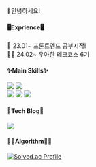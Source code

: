  👏안녕하세요!
<br/>

#### 🖥️Exprience🖥️
🌱 23.01~ 프론트엔드 공부시작!    
🤼‍♂️ 24.02~ 우아한 테크코스 6기

  #### ✨Main Skills✨
  <img src="https://img.shields.io/badge/Javascript-F7DF1E?style=for-the-badge&logo=javascript&logoColor=FFFFFF"/> <img src="https://img.shields.io/badge/Typescript-3178C6?style=for-the-badge&logo=typescript&logoColor=FFFFFF"/>  
  <img src="https://img.shields.io/badge/React-61DAFB?style=for-the-badge&logo=React&logoColor=FFFFFF"/> <img src="https://img.shields.io/badge/Next.js-000000?style=for-the-badge&logo=Next.js&logoColor=FFFFFF"/>
  <img src="https://img.shields.io/badge/Tailwindcss-06B6D4?style=for-the-badge&logo=Tailwindcss&logoColor=FFFFFF"/>
  <br/>
  
  #### 📖Tech Blog📖
 <a  href="https://lurgi.tistory.com/"><img src="https://img.shields.io/badge/Tistory-EC5826?style=for-the-badge&logo=Tistory&logoColor=FFFFFF"/></a>
<br/>
  
  #### ✍🏻Algorithm✍🏻
  [![Solved.ac Profile](http://mazassumnida.wtf/api/v2/generate_badge?boj=wahoo9040)](https://solved.ac/wahoo9040/)
  

<!--
**lurgi/lurgi** is a ✨ _special_ ✨ repository because its `README.md` (this file) appears on your GitHub profile.

Here are some ideas to get you started:

- 🔭 I’m currently working on ...
- 🌱 I’m currently learning ...
- 👯 I’m looking to collaborate on ...
- 🤔 I’m looking for help with ...
- 💬 Ask me about ...
- 📫 How to reach me: ...
- 😄 Pronouns: ...
- ⚡ Fun fact: ...
-->
